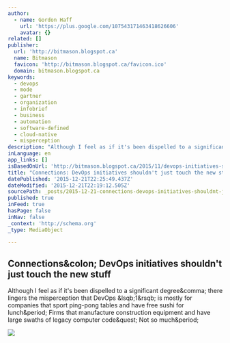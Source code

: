 ```yaml
---
author:
  - name: Gordon Haff
    url: 'https://plus.google.com/107543171463418626606'
    avatar: {}
related: []
publisher:
  url: 'http://bitmason.blogspot.ca'
  name: Bitmason
  favicon: 'http://bitmason.blogspot.ca/favicon.ico'
  domain: bitmason.blogspot.ca
keywords:
  - devops
  - mode
  - gartner
  - organization
  - infobrief
  - business
  - automation
  - software-defined
  - cloud-native
  - misperception
description: "Although I feel as if it's been dispelled to a significant degree, there lingers the misperception that DevOps [1] is mostly for companies that sport ping-pong tables and have free sushi for lunch. Firms that manufacture construction equipment and have large swaths of legacy computer code? Not so much."
inLanguage: en
app_links: []
isBasedOnUrl: 'http://bitmason.blogspot.ca/2015/11/devops-initiatives-shouldn-just-touch.html'
title: "Connections: DevOps initiatives shouldn't just touch the new stuff"
datePublished: '2015-12-21T22:25:49.437Z'
dateModified: '2015-12-21T22:19:12.505Z'
sourcePath: _posts/2015-12-21-connections-devops-initiatives-shouldnt-just-touch-the-new.md
published: true
inFeed: true
hasPage: false
inNav: false
_context: 'http://schema.org'
_type: MediaObject

---
```

<article style=""><h1>Connections&amp;colon; DevOps initiatives shouldn't just touch the new stuff</h1><p>Although I feel as if it's been dispelled to a significant degree&amp;comma; there lingers the misperception that DevOps &amp;lsqb;1&amp;rsqb; is mostly for companies that sport ping-pong tables and have free sushi for lunch&amp;period; Firms that manufacture construction equipment and have large swaths of legacy computer code&amp;quest; Not so much&amp;period;</p><img src="https://lh3.googleusercontent.com/-l2wtGPIURHU/Vly1Ikc9d8I/AAAAAAAAM-I/TDaOx08Rj7s/abstracts_all.png?imgmax=800" /></article>